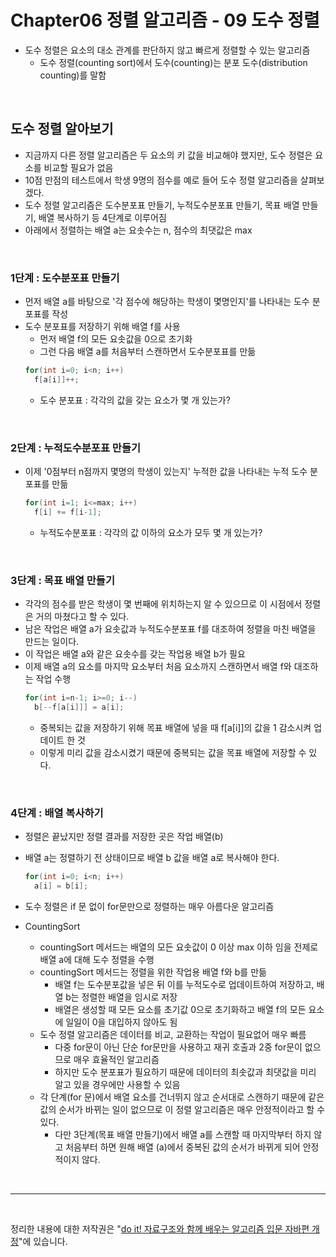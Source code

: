 # Chapter06 정렬 알고리즘 - 09 도수 정렬
- 도수 정렬은 요소의 대소 관계를 판단하지 않고 빠르게 정렬할 수 있는 알고리즘
  - 도수 정렬(counting sort)에서 도수(counting)는 분포 도수(distribution counting)를 말함

<br>

## 도수 정렬 알아보기
- 지금까지 다른 정렬 알고리즘은 두 요소의 키 값을 비교해야 했지만, 도수 정렬은 요소를 비교할 필요가 없음
- 10점 만점의 테스트에서 학생 9명의 점수를 예로 들어 도수 정렬 알고리즘을 살펴보겠다.
- 도수 정렬 알고리즘은 도수분포표 만들기, 누적도수분포표 만들기, 목표 배열 만들기, 배열 복사하기 등 4단계로 이루어짐
- 아래에서 정렬하는 배열 a는 요솟수는 n, 점수의 최댓값은 max

<br>

### 1단계 : 도수분포표 만들기
- 먼저 배열 a를 바탕으로 '각 점수에 해당하는 학생이 몇명인지'를 나타내는 도수 분포표를 작성
- 도수 분포표를 저장하기 위해 배열 f를 사용
  - 먼저 배열 f의 모든 요솟값을 0으로 초기화
  - 그런 다음 배열 a를 처음부터 스캔하면서 도수분포표를 만듦
  ```java
  for(int i=0; i<n; i++)
    f[a[i]]++;
  ```
  - 도수 분포표 : 각각의 값을 갖는 요소가 몇 개 있는가?

<br>

### 2단계 : 누적도수분포표 만들기
- 이제 '0점부터 n점까지 몇명의 학생이 있는지' 누적한 값을 나타내는 누적 도수 분포표를 만듦
  ```java
  for(int i=1; i<=max; i++)
    f[i] += f[i-1];
  ```
  - 누적도수분포표 : 각각의 값 이하의 요소가 모두 몇 개 있는가?

<br>

### 3단계 : 목표 배열 만들기
- 각각의 점수를 받은 학생이 몇 번째에 위치하는지 알 수 있으므로 이 시점에서 정렬은 거의 마쳤다고 할 수 있다.
- 남은 작업은 배열 a가 요솟값과 누적도수분포표 f를 대조하여 정렬을 마친 배열을 만드는 일이다.
- 이 작업은 배열 a와 같은 요솟수를 갖는 작업용 배열 b가 필요
- 이제 배열 a의 요소를 마지막 요소부터 처음 요소까지 스캔하면서 배열 f와 대조하는 작업 수행
  ```java
  for(int i=n-1; i>=0; i--)
    b[--f[a[i]]] = a[i];
  ```
  - 중복되는 값을 저장하기 위해 목표 배열에 넣을 때 f[a[i]]의 값을 1 감소시켜 업데이트 한 것
  - 이렇게 미리 값을 감소시켰기 때문에 중복되는 값을 목표 배열에 저장할 수 있다.

<br>

### 4단계 : 배열 복사하기
- 정렬은 끝났지만 정렬 결과를 저장한 곳은 작업 배열(b)
- 배열 a는 정렬하기 전 상태이므로 배열 b 값을 배열 a로 복사해야 한다.
  ```java
  for(int i=0; i<n; i++)
    a[i] = b[i];
  ```
- 도수 정렬은 if 문 없이 for문만으로 정렬하는 매우 아름다운 알고리즘

- CountingSort
  - countingSort 메서드는 배열의 모든 요솟값이 0 이상 max 이하 임을 전제로 배열 a에 대해 도수 정렬을 수행
  - countingSort 메서드는 정렬을 위한 작업용 배열 f와 b를 만듦
    - 배열 f는 도수분포값을 넣은 뒤 이를 누적도수로 업데이트하여 저장하고, 배열 b는 정렬한 배열을 임시로 저장
    - 배열은 생성할 때 모든 요소를 초기값 0으로 초기화하고 배열 f의 모든 요소에 일일이 0을 대입하지 않아도 됨
  - 도수 정렬 알고리즘은 데이터를 비교, 교환하는 작업이 필요없어 매우 빠름
    - 다중 for문이 아닌 단순 for문만을 사용하고 재귀 호출과 2중 for문이 없으므로 매우 효율적인 알고리즘
    - 하지만 도수 분포표가 필요하기 때문에 데이터의 최솟값과 최댓값을 미리 알고 있을 경우에만 사용할 수 있음
  - 각 단계(for 문)에서 배열 요소를 건너뛰지 않고 순서대로 스캔하기 때문에 같은 값의 순서가 바뀌는 일이 없으므로 이 정렬 알고리즘은 매우 안정적이라고 할 수 있다.
    - 다만 3단계(목표 배열 만들기)에서 배열 a를 스캔할 때 마지막부터 하지 않고 처음부터 하면 원해 배열 (a)에서 중복된 값의 순서가 바뀌게 되어 안정적이지 않다.

<br>

---

<br>

정리한 내용에 대한 저작권은 "[do it! 자료구조와 함께 배우는 알고리즘 입문 자바편 개정](https://www.aladin.co.kr/search/wsearchresult.aspx?SearchTarget=All&SearchWord=Do+it%21+%EC%9E%90%EB%A3%8C%EA%B5%AC%EC%A1%B0%EC%99%80+%ED%95%A8%EA%BB%98+%EB%B0%B0%EC%9A%B0%EB%8A%94+%EC%95%8C%EA%B3%A0%EB%A6%AC%EC%A6%98+%EC%9E%85%EB%AC%B8+%3A+%EC%9E%90%EB%B0%94+%ED%8E%B8)"에 있습니다.